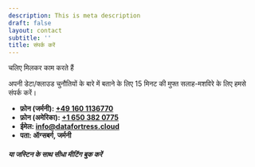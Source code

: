 ```yaml
---
description: This is meta description
draft: false
layout: contact
subtitle: ''
title: संपर्क करें
---
```


चलिए मिलकर काम करते हैं

अपनी डेटा/क्लाउड चुनौतियों के बारे में बताने के लिए 15 मिनट की मुफ्त सलाह-मशविरे के लिए हमसे संपर्क करें।

- **फ़ोन (जर्मनी): <a id="phone_de"  href="tel:+491601136770">+49 160 1136770</a>**
- **फ़ोन (अमेरिका): <a id="phone_us" href="tel:+16503820775">+1 650 382 0775</a>**
- **ईमेल: <a id="mail" href="mailto:info@datafortress.cloud">info@dat<!--...-->afortress.cloud</a>**
- **पता: ऑग्सबर्ग, जर्मनी**

##### या जस्टिन के साथ सीधा मीटिंग बुक करें
